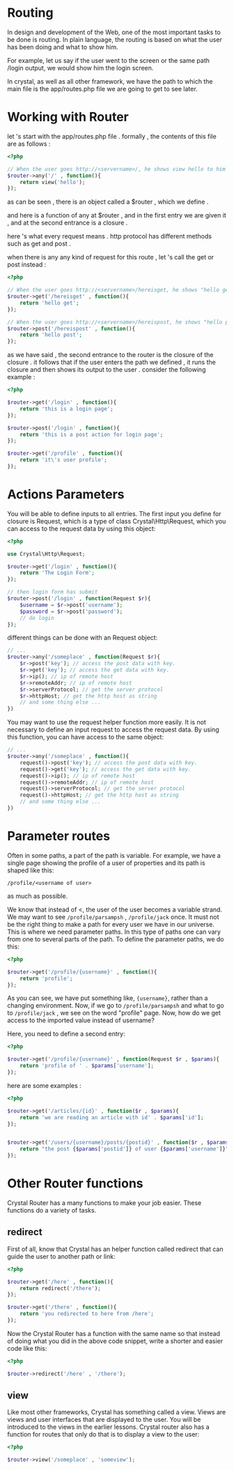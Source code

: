 # Routing
In design and development of the Web, one of the most important tasks to be done is routing. In plain language, the routing is based on what the user has been doing and what to show him.

For example, let us say if the user went to the screen or the same path /login output, we would show him the login screen.

In crystal, as well as all other framework, we have the path to which the main file is the app/routes.php file we are going to get to see later.

# Working with Router
let 's start with the app/routes.php file . formally , the contents of this file are as follows :

```php
<?php

// When the user goes http://<servername>/, he shows view hello to him
$router->any('/' , function(){
    return view('hello');
});
```

as can be seen , there is an object called a $router , which we define .

and here is a function of any at $router , and in the first entry we are given it , and at the second entrance is a closure .

here 's what every request means . http protocol has different methods such as get and post .

when there is any any kind of request for this route , let 's call the get or post instead :

```php
<?php

// When the user goes http://<servername>/hereisget, he shows "hello get" to him
$router->get('/hereisget' , function(){
    return 'hello get';
});

// When the user goes http://<servername>/hereispost, he shows "hello post" to him
$router->post('/hereispost' , function(){
    return 'hello post';
});
```

as we have said , the second entrance to the router is the closure of the closure . it follows that if the user enters the path we defined , it runs the closure and then shows its output to the user . consider the following example :

```php
<?php

$router->get('/login' , function(){
    return 'this is a login page';
});

$router->post('/login' , function(){
    return 'this is a post action for login page';
});

$router->get('/profile' , function(){
    return 'it\'s user profile';
});
```

# Actions Parameters


You will be able to define inputs to all entries.
The first input you define for closure is Request, which is a type of class Crystal\Http\Request, which you can access to the request data by using this object:

```php
<?php

use Crystal\Http\Request;

$router->get('/login' , function(){
    return 'The Login Form';
});

// then login form has submit
$router->post('/login' , function(Request $r){
    $username = $r->post('username');
    $password = $r->post('password');
    // do login
});

```



different things can be done with an Request object:


```php
// ...
$router->any('/someplace' , function(Request $r){
    $r->post('key'); // access the post data with key.
    $r->get('key'); // access the get data with key.
    $r->ip(); // ip of remote host
    $r->remoteAddr; // ip of remote host
    $r->serverProtocol; // get the server protocol
    $r->httpHost; // get the http host as string
    // and some thing else ...
})
```




You may want to use the request helper function more easily. It is not necessary to define an input request to access the request data. By using this function, you can have access to the same object:

```php
// ...
$router->any('/someplace' , function(){
    request()->post('key'); // access the post data with key.
    request()->get('key'); // access the get data with key.
    request()->ip(); // ip of remote host
    request()->remoteAddr; // ip of remote host
    request()->serverProtocol; // get the server protocol
    request()->httpHost; // get the http host as string
    // and some thing else ...
})
```



# Parameter routes


Often in some paths, a part of the path is variable. For example, we have a single page showing the profile of a user of properties and its path is shaped like this:

`/profile/<username of user>`

as much as possible.

We know that instead of <, the user of the user becomes a variable strand. We may want to see `/profile/parsampsh` , `/profile/jack` once. It must not be the right thing to make a path for every user we have in our universe. This is where we need parameter paths. In this type of paths one can vary from one to several parts of the path. To define the parameter paths, we do this:

```php
<?php

$router->get('/profile/{username}' , function(){
    return 'profile';
});

```



As you can see, we have put something like, `{username}`, rather than a changing environment. Now, if we go to  `/profile/parsampsh` and what to go to `/profile/jack` , we see on the word "profile" page. Now, how do we get access to the imported value instead of username?

Here, you need to define a second entry:

```php
<?php

$router->get('/profile/{username}' , function(Request $r , $params){
    return 'profile of ' . $params['username'];
});

```




here are some examples :


```php
<?php

$router->get('/articles/{id}' , function($r , $params){
    return 'we are reading an article with id' . $params['id'];
});


$router->get('/users/{username}/posts/{postid}' , function($r , $params){
    return "the post {$params['postid']} of user {$params['username']}";
});

```



# Other Router functions

Crystal Router has a many functions to make your job easier. These functions do a variety of tasks.

## redirect
First of all, know that Crystal has an helper function called redirect that can guide the user to another path or link:

```php
<?php

$router->get('/here' , function(){
    return redirect('/there');
});

$router->get('/there' , function(){
    return 'you redirected to here from /here';
});
```


Now the Crystal Router has a function with the same name so that instead of doing what you did in the above code snippet, write a shorter and easier code like this:

```php
<?php

$router->redirect('/here' , '/there');
```

## view
Like most other frameworks, Crystal has something called a view. Views are views and user interfaces that are displayed to the user. You will be introduced to the views in the earlier lessons. Crystal router also has a function for routes that only do that is to display a view to the user:

```php
<?php

$router->view('/someplace' , 'someview');
```






